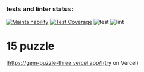 ### tests and linter status:
[![Maintainability](https://api.codeclimate.com/v1/badges/5cf6ef0c3e7a02667572/maintainability)](https://codeclimate.com/github/jPee2k/gem-puzzle/maintainability)
[![Test Coverage](https://api.codeclimate.com/v1/badges/5cf6ef0c3e7a02667572/test_coverage)](https://codeclimate.com/github/jPee2k/gem-puzzle/test_coverage)
![test](https://github.com/jPee2k/gem-puzzle/actions/workflows/test.yml/badge.svg)
![lint](https://github.com/jPee2k/gem-puzzle/actions/workflows/lint.yml/badge.svg)

# 15 puzzle
[https://gem-puzzle-three.vercel.app/](try on Vercel)
